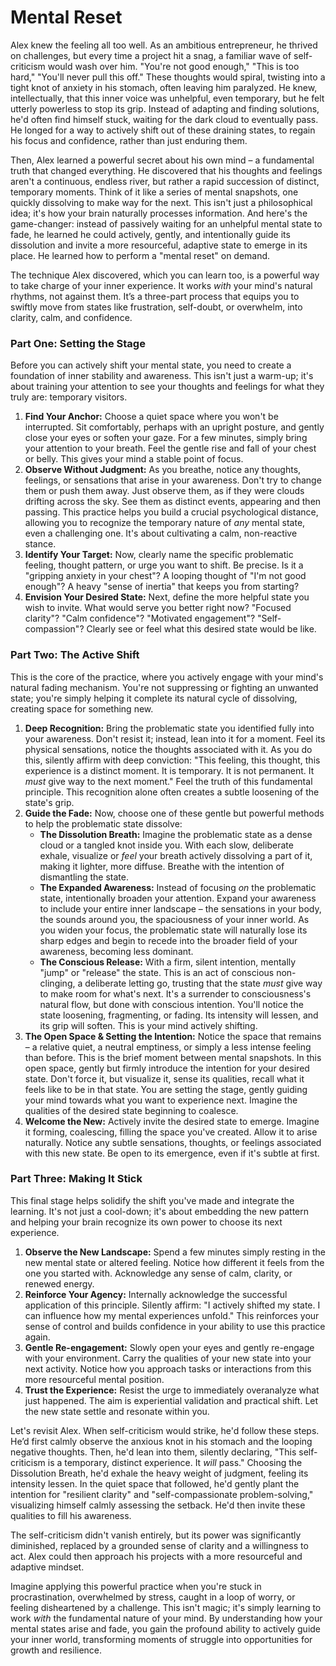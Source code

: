 # Mental Reset

Alex knew the feeling all too well. As an ambitious entrepreneur, he thrived on challenges, but every time a project hit a snag, a familiar wave of self-criticism would wash over him. "You're not good enough," "This is too hard," "You'll never pull this off." These thoughts would spiral, twisting into a tight knot of anxiety in his stomach, often leaving him paralyzed. He knew, intellectually, that this inner voice was unhelpful, even temporary, but he felt utterly powerless to stop its grip. Instead of adapting and finding solutions, he'd often find himself stuck, waiting for the dark cloud to eventually pass. He longed for a way to actively shift out of these draining states, to regain his focus and confidence, rather than just enduring them.

Then, Alex learned a powerful secret about his own mind – a fundamental truth that changed everything. He discovered that his thoughts and feelings aren't a continuous, endless river, but rather a rapid succession of distinct, temporary moments. Think of it like a series of mental snapshots, one quickly dissolving to make way for the next. This isn't just a philosophical idea; it's how your brain naturally processes information. And here's the game-changer: instead of passively waiting for an unhelpful mental state to fade, he learned he could actively, gently, and intentionally guide its dissolution and invite a more resourceful, adaptive state to emerge in its place. He learned how to perform a "mental reset" on demand.

The technique Alex discovered, which you can learn too, is a powerful way to take charge of your inner experience. It works *with* your mind's natural rhythms, not against them. It’s a three-part process that equips you to swiftly move from states like frustration, self-doubt, or overwhelm, into clarity, calm, and confidence.

### Part One: Setting the Stage

Before you can actively shift your mental state, you need to create a foundation of inner stability and awareness. This isn't just a warm-up; it's about training your attention to see your thoughts and feelings for what they truly are: temporary visitors.

1.  **Find Your Anchor:** Choose a quiet space where you won't be interrupted. Sit comfortably, perhaps with an upright posture, and gently close your eyes or soften your gaze. For a few minutes, simply bring your attention to your breath. Feel the gentle rise and fall of your chest or belly. This gives your mind a stable point of focus.
2.  **Observe Without Judgment:** As you breathe, notice any thoughts, feelings, or sensations that arise in your awareness. Don't try to change them or push them away. Just observe them, as if they were clouds drifting across the sky. See them as distinct events, appearing and then passing. This practice helps you build a crucial psychological distance, allowing you to recognize the temporary nature of *any* mental state, even a challenging one. It's about cultivating a calm, non-reactive stance.
3.  **Identify Your Target:** Now, clearly name the specific problematic feeling, thought pattern, or urge you want to shift. Be precise. Is it a "gripping anxiety in your chest"? A looping thought of "I'm not good enough"? A heavy "sense of inertia" that keeps you from starting?
4.  **Envision Your Desired State:** Next, define the more helpful state you wish to invite. What would serve you better right now? "Focused clarity"? "Calm confidence"? "Motivated engagement"? "Self-compassion"? Clearly see or feel what this desired state would be like.

### Part Two: The Active Shift

This is the core of the practice, where you actively engage with your mind's natural fading mechanism. You're not suppressing or fighting an unwanted state; you're simply helping it complete its natural cycle of dissolving, creating space for something new.

1.  **Deep Recognition:** Bring the problematic state you identified fully into your awareness. Don't resist it; instead, lean into it for a moment. Feel its physical sensations, notice the thoughts associated with it. As you do this, silently affirm with deep conviction: "This feeling, this thought, this experience is a distinct moment. It is temporary. It is not permanent. It *must* give way to the next moment." Feel the truth of this fundamental principle. This recognition alone often creates a subtle loosening of the state's grip.
2.  **Guide the Fade:** Now, choose one of these gentle but powerful methods to help the problematic state dissolve:
    *   **The Dissolution Breath:** Imagine the problematic state as a dense cloud or a tangled knot inside you. With each slow, deliberate exhale, visualize or *feel* your breath actively dissolving a part of it, making it lighter, more diffuse. Breathe with the intention of dismantling the state.
    *   **The Expanded Awareness:** Instead of focusing *on* the problematic state, intentionally broaden your attention. Expand your awareness to include your entire inner landscape – the sensations in your body, the sounds around you, the spaciousness of your inner world. As you widen your focus, the problematic state will naturally lose its sharp edges and begin to recede into the broader field of your awareness, becoming less dominant.
    *   **The Conscious Release:** With a firm, silent intention, mentally "jump" or "release" the state. This is an act of conscious non-clinging, a deliberate letting go, trusting that the state *must* give way to make room for what's next. It's a surrender to consciousness's natural flow, but done with conscious intention.
    You'll notice the state loosening, fragmenting, or fading. Its intensity will lessen, and its grip will soften. This is your mind actively shifting.
3.  **The Open Space & Setting the Intention:** Notice the space that remains – a relative quiet, a neutral emptiness, or simply a less intense feeling than before. This is the brief moment between mental snapshots. In this open space, gently but firmly introduce the intention for your desired state. Don't force it, but visualize it, sense its qualities, recall what it feels like to be in that state. You are setting the stage, gently guiding your mind towards what you want to experience next. Imagine the qualities of the desired state beginning to coalesce.
4.  **Welcome the New:** Actively invite the desired state to emerge. Imagine it forming, coalescing, filling the space you've created. Allow it to arise naturally. Notice any subtle sensations, thoughts, or feelings associated with this new state. Be open to its emergence, even if it's subtle at first.

### Part Three: Making It Stick

This final stage helps solidify the shift you've made and integrate the learning. It's not just a cool-down; it's about embedding the new pattern and helping your brain recognize its own power to choose its next experience.

1.  **Observe the New Landscape:** Spend a few minutes simply resting in the new mental state or altered feeling. Notice how different it feels from the one you started with. Acknowledge any sense of calm, clarity, or renewed energy.
2.  **Reinforce Your Agency:** Internally acknowledge the successful application of this principle. Silently affirm: "I actively shifted my state. I can influence how my mental experiences unfold." This reinforces your sense of control and builds confidence in your ability to use this practice again.
3.  **Gentle Re-engagement:** Slowly open your eyes and gently re-engage with your environment. Carry the qualities of your new state into your next activity. Notice how you approach tasks or interactions from this more resourceful mental position.
4.  **Trust the Experience:** Resist the urge to immediately overanalyze what just happened. The aim is experiential validation and practical shift. Let the new state settle and resonate within you.

Let's revisit Alex. When self-criticism would strike, he'd follow these steps. He’d first calmly observe the anxious knot in his stomach and the looping negative thoughts. Then, he'd lean into them, silently declaring, "This self-criticism is a temporary, distinct experience. It *will* pass." Choosing the Dissolution Breath, he'd exhale the heavy weight of judgment, feeling its intensity lessen. In the quiet space that followed, he'd gently plant the intention for "resilient clarity" and "self-compassionate problem-solving," visualizing himself calmly assessing the setback. He'd then invite these qualities to fill his awareness.

The self-criticism didn't vanish entirely, but its power was significantly diminished, replaced by a grounded sense of clarity and a willingness to act. Alex could then approach his projects with a more resourceful and adaptive mindset.

Imagine applying this powerful practice when you're stuck in procrastination, overwhelmed by stress, caught in a loop of worry, or feeling disheartened by a challenge. This isn't magic; it's simply learning to work *with* the fundamental nature of your mind. By understanding how your mental states arise and fade, you gain the profound ability to actively guide your inner world, transforming moments of struggle into opportunities for growth and resilience.